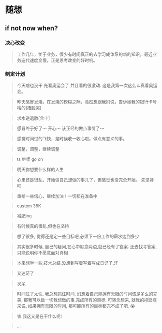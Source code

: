 # 随想
## if not now when?

### 决心改变
> 工作几年，忙于业务，很少有时间真正的去学习成体系的新的知识。最近业务迭代速度变慢，正是思考改变的好时机。

### 制定计划

> 今天啥也没干 光看奥运会了 并且看的很激动. 这是我第一次这么认真看奥运会。

> 昨天感冒发烧，在发烧的模糊之际，竟然想跟我妈说，告诉她我的银行卡号啥的(捂脸哭)

> 求水逆退散[合十]

> 感冒终于好了～  开心～  该正经的做点事情了～

> 感觉时间过的飞快，是时候收一收心啦。做点有意义的事。

> 调整，调整，继续调整

> ts 继续 go on

> 明天你想要什么样的人生

> 心里还是很乱，开始做自己想做的事儿了，但感觉也没完全开始。 先坚持吧

> 重拾一些信心，继续加油！一切都在准备中

> custom 35K

> 减肥ing

> 有时候真的很乱,但也在坚持

> 想了很多, 觉得还是定一些目标吧,必须下一份工作的薪水达到多少

> 其实很多时候, 自己的疑问,在心中默念两边,就已经有了答案. 还去找寻答案,只能说明你不愿意面对真相

> 本来想学一些,技术总结,没想到写着写着写成日记了,汗

> 又迷茫了

> 发呆

> 时间过了太快, 我总想抓住时间, 幻想着自己能拥有无限的时间该是多么的完美, 那我可以做一切我想做的事,完成所有的目标. 可转念想来, 就我的拖延症来说, 如果拥有无限的时间, 那可能所有的目标都完不成了吧. 😭

> 害 我这又是在干什么呢!

> ...